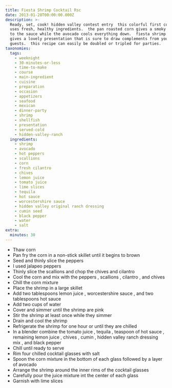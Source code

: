 ```yaml
---
title: Fiesta Shrimp Cocktail Rsc
date: 2013-01-28T00:00:00.000Z
description: >-
  Ready, set, cook! hidden valley contest entry  this colorful first course dish
  uses fresh, healthy ingredients.  the pan roasted corn gives a smoky sweetness
  to the sauce while the avocado cools everything down.  fiesta shrimp cocktail
  gives a lovely presentation that is sure to draw complements from your dinner
  guests.  this recipe can easily be doubled or tripled for parties.
taxonomies:
  tags:
    - weeknight
    - 30-minutes-or-less
    - time-to-make
    - course
    - main-ingredient
    - cuisine
    - preparation
    - occasion
    - appetizers
    - seafood
    - mexican
    - dinner-party
    - shrimp
    - shellfish
    - presentation
    - served-cold
    - hidden-valley-ranch
  ingredients:
    - shrimp
    - avocado
    - hot peppers
    - scallions
    - corn
    - fresh cilantro
    - chives
    - lemon juice
    - tomato juice
    - lime slices
    - tequila
    - hot sauce
    - worcestershire sauce
    - hidden valley original ranch dressing
    - cumin seed
    - black pepper
    - water
    - salt
extra:
  minutes: 30
---
```

 - Thaw corn
 - Pan fry the corn in a non-stick skillet until it begins to brown
 - Seed and thinly slice the peppers
 - I used jalapeo peppers
 - Thinly slice the scallions and chop the chives and cilantro
 - Cool the corn and mix with the peppers , scallions , cilantro , and chives
 - Chill the corn mixture
 - Place the shrimp in a large skillet
 - Add two tablespoons lemon juice , worcestershire sauce , and two tablespoons hot sauce
 - Add two cups of water
 - Cover and simmer until the shrimp are pink
 - Stir the shrimp at least once while they simmer
 - Drain and cool the shrimp
 - Refrigerate the shrimp for one hour or until they are chilled
 - In a blender combine the tomato juice , tequila , teaspoon of hot sauce , remaining lemon juice , chives , cumin , hidden valley ranch dressing mix , and black pepper
 - Chill until ready to serve
 - Rim four chilled cocktail glasses with salt
 - Spoon the corn mixture in the bottom of each glass followed by a layer of avocado
 - Arrange the shrimp around the inner rims of the cocktail glasses
 - Carefully pour the juice mixture int the center of each glass
 - Garnish with lime slices
